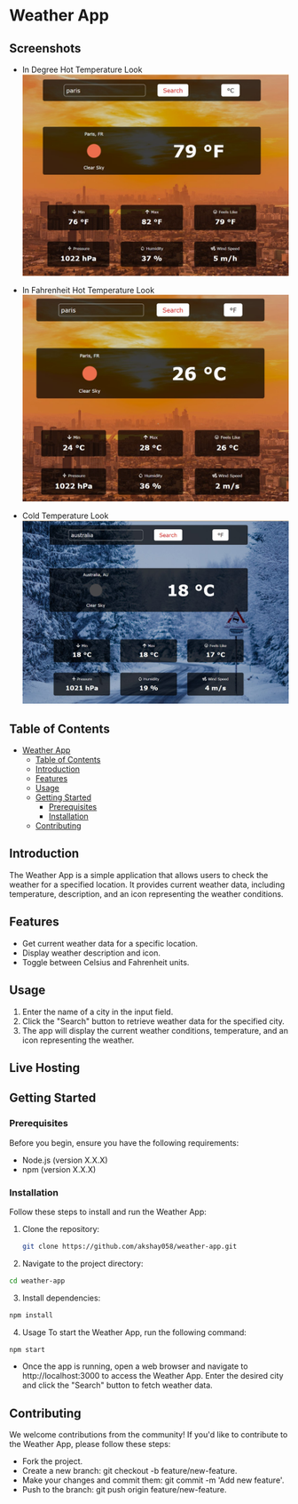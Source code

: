 # Weather App

## Screenshots

- In Degree Hot Temperature Look
  ![App Screenshot](/src/images/Screenshot1.jpg?raw=true "Optional Title")

- In Fahrenheit Hot Temperature Look
  ![App Screenshot](/src/images/Screenshot2.jpg?raw=true "Optional Title")

- Cold Temperature Look
  ![App Screenshot](/src/images/Screenshot3.jpg?raw=true "Optional Title")

## Table of Contents

- [Weather App](#weather-app)
  - [Table of Contents](#table-of-contents)
  - [Introduction](#introduction)
  - [Features](#features)
  - [Usage](#usage)
  - [Getting Started](#getting-started)
    - [Prerequisites](#prerequisites)
    - [Installation](#installation)
  - [Contributing](#contributing)

## Introduction

The Weather App is a simple application that allows users to check the weather for a specified location. It provides current weather data, including temperature, description, and an icon representing the weather conditions.

## Features

- Get current weather data for a specific location.
- Display weather description and icon.
- Toggle between Celsius and Fahrenheit units.

## Usage

1. Enter the name of a city in the input field.
2. Click the "Search" button to retrieve weather data for the specified city.
3. The app will display the current weather conditions, temperature, and an icon representing the weather.

## Live Hosting

## Getting Started

### Prerequisites

Before you begin, ensure you have the following requirements:

- Node.js (version X.X.X)
- npm (version X.X.X)

### Installation

Follow these steps to install and run the Weather App:

1. Clone the repository:

   ```bash
   git clone https://github.com/akshay058/weather-app.git

   ```

2. Navigate to the project directory:

```bash
cd weather-app

```

3. Install dependencies:

```bash
npm install

```

4. Usage
   To start the Weather App, run the following command:

```bash
npm start

```

- Once the app is running, open a web browser and navigate to http://localhost:3000 to access the Weather App. Enter the desired city and click the "Search" button to fetch weather data.

## Contributing

We welcome contributions from the community! If you'd like to contribute to the Weather App, please follow these steps:

- Fork the project.
- Create a new branch: git checkout -b feature/new-feature.
- Make your changes and commit them: git commit -m 'Add new feature'.
- Push to the branch: git push origin feature/new-feature.
